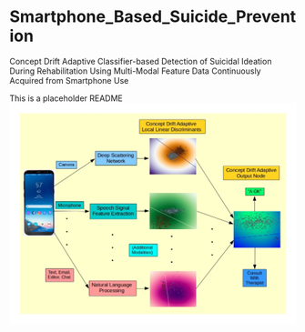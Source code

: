 # Smartphone_Based_Suicide_Prevention
Concept Drift Adaptive Classifier-based Detection of Suicidal Ideation During Rehabilitation Using Multi-Modal Feature Data Continuously Acquired from Smartphone Use


This is a placeholder README
![](lsvm_moe_diag2c.jpg)
